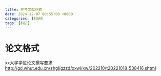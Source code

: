 ```yaml
---
title: 参考文献格式
date: 2024-12-07 00:55:00 +0800
categories: [科研]
tags: [科研]
---
```


# 论文格式
 xx大学学位论文撰写要求 http://gd.whut.edu.cn/zhgl/gzzd/xxwj/xw/202210/t20221018_538416.shtml
